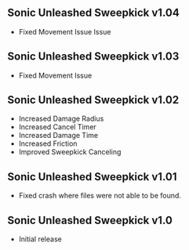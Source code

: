 ## Sonic Unleashed Sweepkick v1.04
- Fixed Movement Issue Issue

## Sonic Unleashed Sweepkick v1.03
- Fixed Movement Issue

## Sonic Unleashed Sweepkick v1.02
- Increased Damage Radius
- Increased Cancel Timer
- Increased Damage Time
- Increased Friction
- Improved Sweepkick Canceling

## Sonic Unleashed Sweepkick v1.01
- Fixed crash where files were not able to be found.

## Sonic Unleashed Sweepkick v1.0
- Initial release